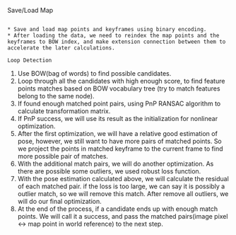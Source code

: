 
Save/Load Map
~~~~~~~~~~~~~~~~~

* Save and load map points and keyframes using binary encoding.
* After loading the data, we need to reindex the map points and the keyframes to BOW index, and make extension connection between them to accelerate the later calculations.

Loop Detection
~~~~~~~~~~~~~~~~~

1. Use BOW(bag of words) to find possible candidates.
2. Loop through all the candidates with high enough score, to find feature points matches based on BOW vocabulary tree (try to match features belong to the same node). 
3. If found enough matched point pairs, using PnP RANSAC algorithm to calculate transformation matrix. 
4. If PnP success, we will use its result as the initialization for nonlinear optimization.
5. After the first optimization, we will have a relative good estimation of pose, however, we still want to have more pairs of matched points. So we project the points in matched keyframe to the current frame to find more possible pair of matches.
6. With the additional match pairs, we will do another optimization. As there are possible some outliers, we used robust loss function. 
7. With the pose estimation calculated above, we will calculate the residual of each matched pair. if the loss is too large, we can say it is possibly a outlier match, so we will remove this match. After remove all outliers, we will do our final optimization. 
8. At the end of the process, if a candidate ends up with enough match points. We will call it a success, and pass the matched pairs(image pixel <-> map point in world reference) to the next step.

